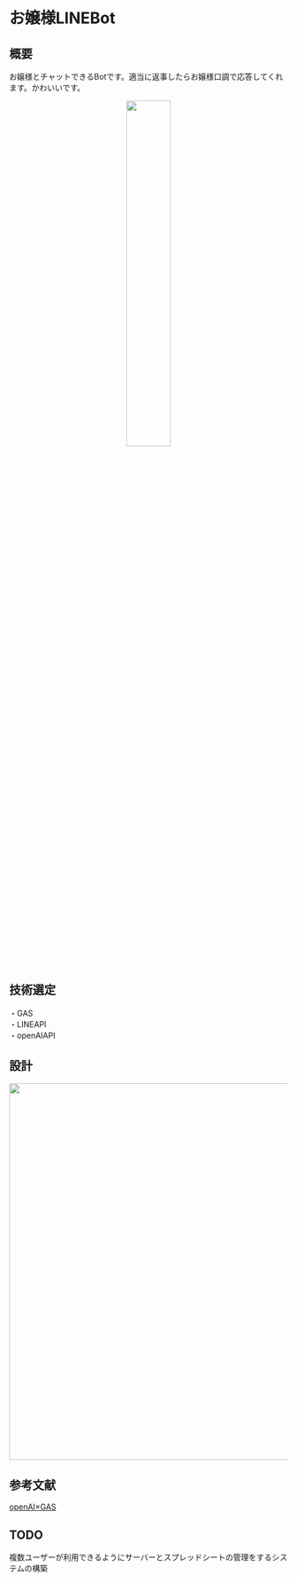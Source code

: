 # お嬢様LINEBot
## 概要
お嬢様とチャットできるBotです。適当に返事したらお嬢様口調で応答してくれます。かわいいです。
<p align="center">
  <img src="https://github.com/CrazyHuman00/linebot-ojosama-chat/assets/106337231/a7a4ec6c-4293-448f-b8c5-fabe07977ddf" width="40%">
</p>

## 技術選定
・GAS
<br>
・LINEAPI
<br>
・openAIAPI

## 設計
<p align="center">
  <img width="680" src="https://github.com/CrazyHuman00/linebot-ojosama-chat/assets/106337231/1a50c37c-ad3d-46cd-a49f-acbf42b4ad8b">
</p>


## 参考文献
[openAI×GAS](https://pcningen.com/pc/gas-chatgpt-line-bot/)

## TODO
複数ユーザーが利用できるようにサーバーとスプレッドシートの管理をするシステムの構築
